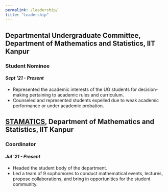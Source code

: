 ```yaml
---
permalink: /leadership/
title: "Leadership"
---
```


## Departmental Undergraduate Committee, Department of Mathematics and Statistics, IIT Kanpur
### **Student Nominee**
#### _Sept '21 - Present_
- Represented the academic interests of the UG students for decision-making pertaining to academic rules and curriculum. 
- Counseled and represented students expelled due to weak academic performance or under academic probation.

## [STAMATICS](https://stamatics.github.io/), Department of Mathematics and Statistics, IIT Kanpur
### **Coordinator**
#### _Jul '21 - Present_
- Headed the student body of the department.
- Led a team of 9 sophomores to conduct mathematical events, lectures, propose collaborations, and bring in opportunities for the student community.

